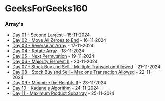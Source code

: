 # GeeksForGeeks160

### Array's

- [Day 01 - Second Largest](Day01/) - 15-11-2024
- [Day 02 - Move All Zeroes to End](Day02/) - 16-11-2024
- [Day 03 - Reverse an Array](Day03/) - 17-11-2024
- [Day 04 - Rotate Array](Day04/) - 18-11-2024
- [Day 05 - Next Permutation](Day05/) - 19-11-2024
- [Day 06 - Majority Element II](Day06/) - 20-11-2024
- [Day 07 - Stock Buy and Sell – Multiple Transaction Allowed](Day07/) - 21-11-2024
- [Day 08 - Stock Buy and Sell – Max one Transaction Allowed](Day08/) - 22-11-2024
- [Day 09 - Minimize the Heights II](Day09/) - 23-11-2024
- [Day 10 - Kadane's Algorithm](Day10/) - 24-11-2024
- [Day 11 - Maximum Product Subarray](Day11/) - 25-11-2024
